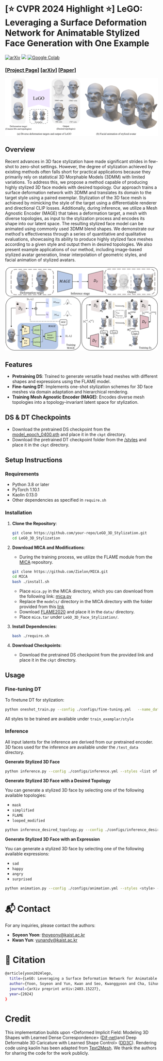 # [⭐️ CVPR 2024 Highlight ⭐️] LeGO: Leveraging a Surface Deformation Network for Animatable Stylized Face Generation with One Example
[![arXiv](https://img.shields.io/badge/arXiv-2201.12345-brightgreen?style=flat&logo=arXiv)](https://arxiv.org/abs/2403.15227)
[![](https://img.shields.io/badge/project-page-red.svg)](https://kwanyun.github.io/lego/)
[![Google Colab](https://img.shields.io/badge/Google_Colab-Open-ff69b4?style=flat&logo=googlecolab)](https://colab.research.google.com/drive/17PWpoy-UruGDTPum_MYZ-sa6dhGlXXQM?usp=drive_link)



### [[Project Page]](<https://kwanyun.github.io/lego/>) [[arXiv]](<https://arxiv.org/abs/2403.15227>) [[Paper]](paper/LeGO_CVPR2024.pdf) 

![Teaser Image](readme_images/teaser.png)

## Overview
Recent advances in 3D face stylization have made significant strides in few-shot to zero-shot settings. However, the degree of stylization achieved by existing methods often falls short for practical applications because they primarily rely on statistical 3D Morphable Models (3DMM) with limited variations. To address this, we propose a method capable of producing highly stylized 3D face models with desired topology. Our approach trains a surface deformation network with 3DMM and translates its domain to the target style using a paired exemplar. Stylization of the 3D face mesh is achieved by mimicking the style of the target using a differentiable renderer and directional CLIP losses. Additionally, during inference, we utilize a Mesh Agnostic Encoder (MAGE) that takes a deformation target, a mesh with diverse topologies, as input to the stylization process and encodes its shape into our latent space. The resulting stylized face model can be animated using commonly used 3DMM blend shapes. We demonstrate our method's effectiveness through a series of quantitative and qualitative evaluations, showcasing its ability to produce highly stylized face meshes according to a given style and output them in desired topologies. We also present example applications of our method, including image-based stylized avatar generation, linear interpolation of geometric styles, and facial animation of stylized avatars.


![Teaser Image](readme_images/method.png)
## Features
- **Pretraining DS**: Trained to generate versatile head meshes with different shapes and expressions using the FLAME model.
- **Fine-tuning DT**: Implements one-shot stylization schemes for 3D face meshes via domain adaptation and hierarchical rendering.
- **Training Mesh Agnostic Encoder (MAGE)**: Encodes diverse mesh topologies into a topology-invariant latent space for stylization.

## DS & DT Checkpoints
- Download the pretrained DS checkpoint from the [model_epoch_0400.pth](https://drive.google.com/drive/folders/1II18BGnK65hY54ATc26LaSAOlReejqHk?usp=sharing) and place it in the `ckpt` directory.
- Download the pretrained DT checkpoint folder from the [/styles](https://drive.google.com/drive/folders/1II18BGnK65hY54ATc26LaSAOlReejqHk?usp=sharing) and place it in the `ckpt` directory.

## Setup Instructions

### Requirements
- Python 3.8 or later
- PyTorch 1.10.1
- Kaolin 0.13.0
- Other dependencies as specified in `require.sh`

### Installation
1. **Clone the Repository**:
    ```bash
    git clone https://github.com/your-repo/LeGO_3D_Stylization.git
    cd LeGO_3D_Stylization
    ```
2. **Download MICA and Modifications**:
    - During the training process, we utilize the FLAME module from the [MICA](https://github.com/Zielon/MICA) repository.
    ```bash
    git clone https://github.com/Zielon/MICA.git
    cd MICA
    bash ./install.sh
    ```
    - Place `mica.py` in the MICA directory, which you can download from the following link:
    [mica.py](https://drive.google.com/file/d/1p0HTYdYCJTuonMiOMK2BB7m1wA-7qoq7/view?usp=drive_link)
    - Replace the `models/` directory in the MICA directory with the folder provided from this [link](https://drive.google.com/drive/folders/1pkEPgCqMm6jW1OaR_Op_3PdVCaA8_xbH?usp=sharing)
    - Download [FLAME2020](https://flame.is.tue.mpg.de/) and place it in the `data/` directory.
    - Place `mica.tar` under `LeGO_3D_Face_Stylization/`.

3. **Install Dependencies**:
    ```bash
    bash ./require.sh
    ```

4. **Download Checkpoints**:
    - Download the pretrained DS checkpoint from the provided link and place it in the `ckpt` directory.

## Usage

### Fine-tuning DT
To finetune DT for stylization:
```bash
python oneshot_train.py --config ./configs/fine-tuning.yml   --name_data <style>
```
All styles to be trained are available under `train_exemplar/style` 

### Inference
All input latents for the inference are derived from our pretrained encoder. 3D faces used for the inference are available under the `/test_data` directory.


**Generate Stylized 3D Face**
```bash
python inference.py --config ./configs/inference.yml --styles <list of styles>
```

**Generate Stylized 3D Face with a Desired Topology**  

You can generate a stylized 3D face by selecting one of the following available topologies:  
- `mask`  
- `simplified`  
- `FLAME`  
- `looped_modified`
```bash
python inference_desired_topology.py --config ./configs/inference_desired_topology.yml --styles <list of styles> --topology <desired topology>
```

**Generate Stylized 3D Face with an Expression**  

You can generate a stylized 3D face by selecting one of the following available expressions:  
- `sad`  
- `happy`  
- `angry`  
- `surprised`
```bash
python animation.py --config ./configs/animation.yml --styles <style> --expression <expression>
```

# :mailbox_with_mail: Contact

For any inquiries, please contact the authors:

- **Soyeon Yoon**: [thoyeony@kaist.ac.kr](mailto:thoyeony@kaist.ac.kr)
- **Kwan Yun**: [yunandy@kaist.ac.kr](mailto:yunandy@kaist.ac.kr)

# :mega: Citation
```bash
@article{yoon2024lego,
  title={LeGO: Leveraging a Surface Deformation Network for Animatable Stylized Face Generation with One Example},
  author={Yoon, Soyeon and Yun, Kwan and Seo, Kwanggyoon and Cha, Sihun and Yoo, Jung Eun and Noh, Junyong},
  journal={arXiv preprint arXiv:2403.15227},
  year={2024}
}
```

# Credit
This implementation builds upon <Deformed Implicit Field: Modeling 3D Shapes with Learned Dense Correspondence> ([Dif-net](https://github.com/microsoft/DIF-Net))and Deep Deformable 3D Caricature with Learned Shape Control> ([DD3C](https://github.com/ycjungSubhuman/DeepDeformable3DCaricatures/tree/main)). Rendering code using kaolin has been adapted from [Text2Mesh](https://github.com/threedle/text2mesh).  We thank the authors for sharing the code for the work publicly.

